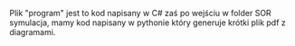 Plik "program" jest to kod napisany w C# zaś po wejściu w folder SOR symulacja, mamy kod napisany w pythonie który generuje krótki plik pdf z diagramami.
